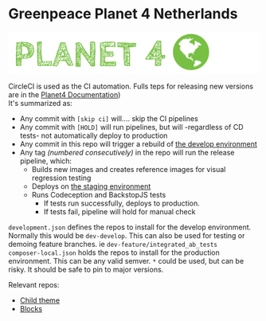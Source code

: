 # Greenpeace Planet 4 Netherlands

![Planet4](./planet4.png)

CircleCI is used as the CI automation. Fulls teps for releasing new versions are in the [Planet4 Documentation](https://app.gitbook.com/@greenpeace/s/planet4/nro-customization/deployment))  
It's summarized as:
* Any commit with `[skip ci]` will.... skip the CI pipelines
* Any commit with `[HOLD]` will run pipelines, but will -regardless of CD tests- not automatically deploy to production  
* Any commit in this repo will trigger a rebuild of [the develop environment](https://www-dev.greenpeace.org/nl/)
* Any tag _(numbered consecutively)_ in the repo will run the release pipeline, which:
  * Builds new images and creates reference images for visual regression testing
  * Deploys on [the staging environment](https://www-stage.greenpeace.org/nl/)
  * Runs Codeception and BackstopJS tests
    * If tests run successfully, deploys to production.
    * If tests fail, pipeline will hold for manual check
  
`development.json` defines the repos to install for the develop environment. Normally this would be `dev-develop`. This can also be used for testing or demoing feature branches. ie `dev-feature/integrated_ab_tests`  
`composer-local.json` holds the repos to install for the production environment. This can be any valid semver. `*` could be used, but can be risky. It should be safe to pin to major versions.

Relevant repos:
* [Child theme](https://github.com/greenpeace/planet4-child-theme-netherlands)
* [Blocks](https://github.com/greenpeace/planet4-gpnl-plugin-gutenberg-blocks) 
